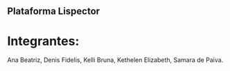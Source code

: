 ## Plataforma Lispector
# Integrantes: 
Ana Beatriz, 
Denis Fidelis, 
Kelli Bruna, 
Kethelen Elizabeth, 
Samara de Paiva.
